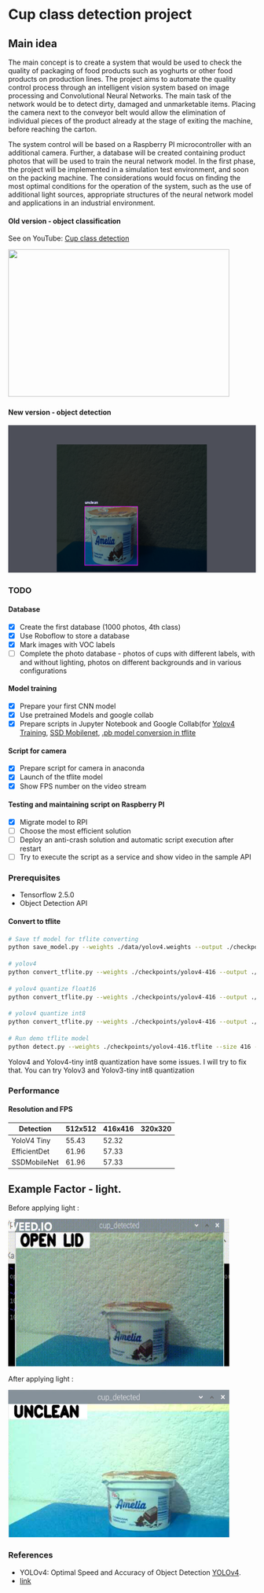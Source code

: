 # Cup class detection project

## Main idea
The main concept is to create a system that would be used to check the quality of packaging of food products such as yoghurts or other food products on production lines. The project aims to automate the quality control process through an intelligent vision system based on image processing and Convolutional Neural Networks. The main task of the network would be to detect dirty, damaged and unmarketable items. Placing the camera next to the conveyor belt would allow the elimination of individual pieces of the product already at the stage of exiting the machine, before reaching the carton. 

The system control will be based on a Raspberry PI microcontroller with an additional camera. Further, a database will be created containing product photos that will be used to train the neural network model. In the first phase, the project will be implemented in a simulation test environment, and soon on the packing machine.
The considerations would focus on finding the most optimal conditions for the operation of the system, such as the use of additional light sources, appropriate structures of the neural network model and applications in an industrial environment. 

#### Old version - object classification
See on YouTube: [Cup class detection](https://www.youtube.com/watch?v=bSiHZTzwNEM&t=2s)

[<img src="assets/yt_video_speed.gif" width="450" height="300">](https://www.youtube.com/watch?v=bSiHZTzwNEM&t=2s)

#### New version - object detection

[<img src="assets/roboflow_labels.png" width="550" height="300">](https://www.youtube.com/watch?v=bSiHZTzwNEM&t=2s)


### TODO
#### Database
* [x] Create the first database (1000 photos, 4th class) 
* [x] Use Roboflow to store a database
* [x] Mark images with VOC labels
* [ ] Complete the photo database - photos of cups with different labels, with and without lighting, photos on different backgrounds and in various configurations 
#### Model training 
* [x] Prepare your first CNN model
* [x] Use pretrained Models and google collab
* [x] Prepare scripts in Jupyter Notebook and Google Collab(for [Yolov4 Training](link), [SSD Mobilenet](link), [.pb model conversion in tflite](link)
#### Script for camera
* [x] Prepare script for camera in anaconda
* [x] Launch of the tflite model 
* [x] Show FPS number on the video stream
#### Testing and maintaining script on Raspberry PI 
* [x] Migrate model to RPI
* [ ] Choose the most efficient solution
* [ ] Deploy an anti-crash solution and automatic script execution after restart
* [ ] Try to execute the script as a service and show video in the sample API 

### Prerequisites
* Tensorflow 2.5.0
* Object Detection API

#### Convert to tflite

```bash
# Save tf model for tflite converting
python save_model.py --weights ./data/yolov4.weights --output ./checkpoints/yolov4-416 --input_size 416 --model yolov4 --framework tflite

# yolov4
python convert_tflite.py --weights ./checkpoints/yolov4-416 --output ./checkpoints/yolov4-416.tflite

# yolov4 quantize float16
python convert_tflite.py --weights ./checkpoints/yolov4-416 --output ./checkpoints/yolov4-416-fp16.tflite --quantize_mode float16

# yolov4 quantize int8
python convert_tflite.py --weights ./checkpoints/yolov4-416 --output ./checkpoints/yolov4-416-int8.tflite --quantize_mode int8 --dataset ./coco_dataset/coco/val207.txt

# Run demo tflite model
python detect.py --weights ./checkpoints/yolov4-416.tflite --size 416 --model yolov4 --image ./data/kite.jpg --framework tflite
```
Yolov4 and Yolov4-tiny int8 quantization have some issues. I will try to fix that. You can try Yolov3 and Yolov3-tiny int8 quantization 

### Performance

#### Resolution and FPS

| Detection    | 512x512 | 416x416 | 320x320 |
|--------------|---------|---------|---------|
| YoloV4 Tiny  | 55.43   | 52.32   |         |
| EfficientDet | 61.96   | 57.33   |         |
| SSDMobileNet | 61.96   | 57.33   |         |


## Example Factor - light.
Before applying light :

<img src="assets/unclean_dark.gif" width="450" height="300">

After applying light :

<img src="assets/unclean_light.png" width="450" height="300">

### References

  * YOLOv4: Optimal Speed and Accuracy of Object Detection [YOLOv4](https://arxiv.org/abs/2004.10934).
  * [link](link)
